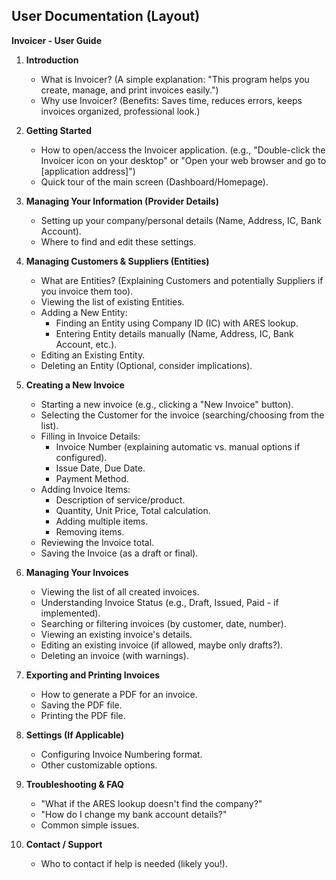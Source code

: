 ## User Documentation (Layout)

**Invoicer - User Guide**

1.  **Introduction**
    *   What is Invoicer? (A simple explanation: "This program helps you create, manage, and print invoices easily.")
    *   Why use Invoicer? (Benefits: Saves time, reduces errors, keeps invoices organized, professional look.)

2.  **Getting Started**
    *   How to open/access the Invoicer application. (e.g., "Double-click the Invoicer icon on your desktop" or "Open your web browser and go to [application address]")
    *   Quick tour of the main screen (Dashboard/Homepage).

3.  **Managing Your Information (Provider Details)**
    *   Setting up your company/personal details (Name, Address, IC, Bank Account).
    *   Where to find and edit these settings.

4.  **Managing Customers & Suppliers (Entities)**
    *   What are Entities? (Explaining Customers and potentially Suppliers if you invoice them too).
    *   Viewing the list of existing Entities.
    *   Adding a New Entity:
        *   Finding an Entity using Company ID (IC) with ARES lookup.
        *   Entering Entity details manually (Name, Address, IC, Bank Account, etc.).
    *   Editing an Existing Entity.
    *   Deleting an Entity (Optional, consider implications).

5.  **Creating a New Invoice**
    *   Starting a new invoice (e.g., clicking a "New Invoice" button).
    *   Selecting the Customer for the invoice (searching/choosing from the list).
    *   Filling in Invoice Details:
        *   Invoice Number (explaining automatic vs. manual options if configured).
        *   Issue Date, Due Date.
        *   Payment Method.
    *   Adding Invoice Items:
        *   Description of service/product.
        *   Quantity, Unit Price, Total calculation.
        *   Adding multiple items.
        *   Removing items.
    *   Reviewing the Invoice total.
    *   Saving the Invoice (as a draft or final).

6.  **Managing Your Invoices**
    *   Viewing the list of all created invoices.
    *   Understanding Invoice Status (e.g., Draft, Issued, Paid - if implemented).
    *   Searching or filtering invoices (by customer, date, number).
    *   Viewing an existing invoice's details.
    *   Editing an existing invoice (if allowed, maybe only drafts?).
    *   Deleting an invoice (with warnings).

7.  **Exporting and Printing Invoices**
    *   How to generate a PDF for an invoice.
    *   Saving the PDF file.
    *   Printing the PDF file.

8.  **Settings (If Applicable)**
    *   Configuring Invoice Numbering format.
    *   Other customizable options.

9.  **Troubleshooting & FAQ**
    *   "What if the ARES lookup doesn't find the company?"
    *   "How do I change my bank account details?"
    *   Common simple issues.

10. **Contact / Support**
    *   Who to contact if help is needed (likely you!).